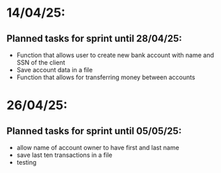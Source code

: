 # 14/04/25:
## Planned tasks for sprint until 28/04/25:
- Function that allows user to create new bank account with name and SSN of the client
- Save account data in a file
- Function that allows for transferring money between accounts

# 26/04/25:
## Planned tasks for sprint until 05/05/25:
- allow name of account owner to have first and last name
- save last ten transactions in a file
- testing

